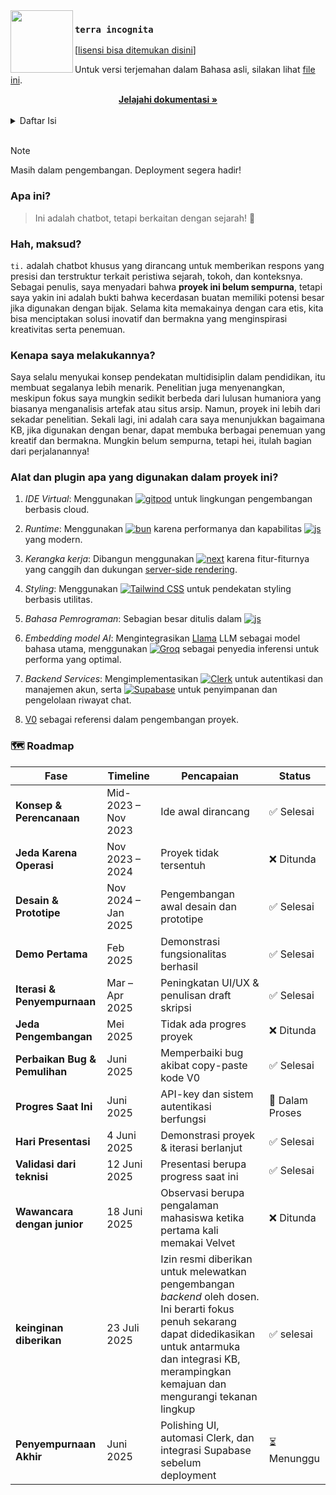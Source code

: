<!-- Desain Markdown ini terinspirasi dari repositori resmi Zed Browser. -->  
<!-- Sumber: https://github.com/zed-industries/zed/blob/main/README.md -->

<img src="./app/favicon.ico" width="100px" align="left" />

### `terra incognita`
[[lisensi bisa ditemukan disini](/license-ID.md)]

<p align="left">
  Untuk versi terjemahan dalam Bahasa asli, silakan lihat <a href="/readme.md">file ini</a>.
  <br />
</p>

<div align="center">
  <a href="https://github.com/archangel-12/t_core">
    <strong>Jelajahi dokumentasi »</strong>
  </a>
</div>

<br/>

<details>
  <summary>Daftar Isi</summary>
  <ol>
    <li>
      <a href="#apa-ini">Apa ini?</a>
    </li>
    <li>
      <a href="#hah-maksud">Hah, Maksud?</a>
    </li>
    <li>
      <a href="#kenapa-saya-membuat-proyek-ini">Kenapa saya membuat proyek ini?</a>
    </li>
    <li>
      <a
        href="#alat-dan-plugin-apa-yang-digunakan-dalam-proyek-ini"
        >Alat dan plugin apa yang digunakan dalam proyek ini?</a
      >
    </li>
    <li><a href="#roadmap">🗺️ Roadmap</a></li>
  </ol>
</details>

<br/>

> [!NOTE]  
> Masih dalam pengembangan. Deployment segera hadir!

### Apa ini?
> Ini adalah chatbot, tetapi berkaitan dengan sejarah! 🤗

### Hah, maksud?
``ti.`` adalah chatbot khusus yang dirancang untuk memberikan respons yang presisi dan terstruktur terkait peristiwa sejarah, tokoh, dan konteksnya. Sebagai penulis, saya menyadari bahwa __proyek ini belum sempurna__, tetapi saya yakin ini adalah bukti bahwa kecerdasan buatan memiliki potensi besar jika digunakan dengan bijak. Selama kita memakainya dengan cara etis, kita bisa menciptakan solusi inovatif dan bermakna yang menginspirasi kreativitas serta penemuan.

### Kenapa saya melakukannya?
Saya selalu menyukai konsep pendekatan multidisiplin dalam pendidikan, itu membuat segalanya lebih menarik. Penelitian juga menyenangkan, meskipun fokus saya mungkin sedikit berbeda dari lulusan humaniora yang biasanya menganalisis artefak atau situs arsip. Namun, proyek ini lebih dari sekadar penelitian. Sekali lagi, ini adalah cara saya menunjukkan bagaimana KB, jika digunakan dengan benar, dapat membuka berbagai penemuan yang kreatif dan bermakna. Mungkin belum sempurna, tetapi hei, itulah bagian dari perjalanannya!

### Alat dan plugin apa yang digunakan dalam proyek ini?
1. *IDE Virtual*: Menggunakan <a href="https://gitpod.io/"><img src="https://img.shields.io/badge/-gitpod-orange?logo=gitpod&logoColor=white&label=" alt="gitpod" /></a> untuk lingkungan pengembangan berbasis cloud.

2. *Runtime*: Menggunakan <a href="https://bun.sh/"><img src="https://img.shields.io/badge/bun-%23000000.svg?logo=bun&logoColor=white" alt="bun"></a> karena performanya dan kapabilitas <a href="https://developer.mozilla.org/en-US/docs/Web/JavaScript"><img src="https://img.shields.io/badge/JavaScript-%23F7DF1E.svg?logo=javascript&logoColor=white" alt="js"></a> yang modern.

3. *Kerangka kerja*: Dibangun menggunakan <a href="https://nextjs.org/"><img src="https://img.shields.io/badge/next-%23000000.svg?logo=next.js&logoColor=white" alt="next"></a> karena fitur-fiturnya yang canggih dan dukungan [server-side rendering](https://nextjs.org/docs/pages/building-your-application/rendering/server-side-rendering).

4. *Styling*: Menggunakan <a href="https://tailwindcss.com/"><img src="https://img.shields.io/badge/tailwind.css-%2338B2AC.svg?logo=tailwindcss&logoColor=white" alt="Tailwind CSS"></a> untuk pendekatan styling berbasis utilitas.

5. *Bahasa Pemrograman*: Sebagian besar ditulis dalam <a href="https://developer.mozilla.org/en-US/docs/Web/JavaScript"><img src="https://img.shields.io/badge/JavaScript-%23F7DF1E.svg?logo=javascript&logoColor=white" alt="js"></a>

6. *Embedding model AI*: Mengintegrasikan [Llama](https://ai.meta.com/blog/meta-llama-3-1/) LLM sebagai model bahasa utama, menggunakan <a href="https://console.groq.com/home"><img src="https://img.shields.io/badge/Groq-%23F55036.svg" alt="Groq"></a> sebagai penyedia inferensi untuk performa yang optimal.

8. *Backend Services*: Mengimplementasikan <a href="https://dashboard.clerk.com/apps"><img src="https://img.shields.io/badge/Clerk-%23000000.svg?logo=clerk&logoColor=purple" alt="Clerk"></a> untuk autentikasi dan manajemen akun, serta <a href="https://supabase.com/"><img src="https://img.shields.io/badge/Supabase-%2300E676.svg?logo=supabase&logoColor=white" alt="Supabase"></a> untuk penyimpanan dan pengelolaan riwayat chat.

9. [V0](https://v0.dev/) sebagai referensi dalam pengembangan proyek.

### 🗺️ Roadmap
| Fase | Timeline | Pencapaian | Status |
|------|----------|------------|--------|
| **Konsep & Perencanaan** | Mid-2023 – Nov 2023 | Ide awal dirancang | ✅ Selesai |
| **Jeda Karena Operasi** | Nov 2023 – 2024 | Proyek tidak tersentuh | ❌ Ditunda |
| **Desain & Prototipe** | Nov 2024 – Jan 2025 | Pengembangan awal desain dan prototipe | ✅ Selesai |
| **Demo Pertama** | Feb 2025 | Demonstrasi fungsionalitas berhasil | ✅ Selesai |
| **Iterasi & Penyempurnaan** | Mar – Apr 2025 | Peningkatan UI/UX & penulisan draft skripsi | ✅ Selesai |
| **Jeda Pengembangan** | Mei 2025 | Tidak ada progres proyek | ❌ Ditunda |
| **Perbaikan Bug & Pemulihan** | Juni 2025 | Memperbaiki bug akibat copy-paste kode V0 | ✅ Selesai |
| **Progres Saat Ini** | Juni 2025 | API-key dan sistem autentikasi berfungsi | 🔄 Dalam Proses |
| **Hari Presentasi** | 4 Juni 2025 | Demonstrasi proyek & iterasi berlanjut | ✅ Selesai |
| **Validasi dari teknisi**       | 12 Juni 2025 | Presentasi berupa progress saat ini | ✅ Selesai |
| **Wawancara dengan junior**       | 18 Juni 2025 | Observasi berupa pengalaman mahasiswa ketika pertama kali memakai Velvet | ❌ Ditunda |
| **keinginan diberikan** | 23 Juli 2025 | Izin resmi diberikan untuk melewatkan pengembangan *backend* oleh dosen. Ini berarti fokus penuh sekarang dapat didedikasikan untuk antarmuka dan integrasi KB, merampingkan kemajuan dan mengurangi tekanan lingkup | ✅ selesai
| **Penyempurnaan Akhir** | Juni 2025 | Polishing UI, automasi Clerk, dan integrasi Supabase sebelum deployment | ⏳ Menunggu |
